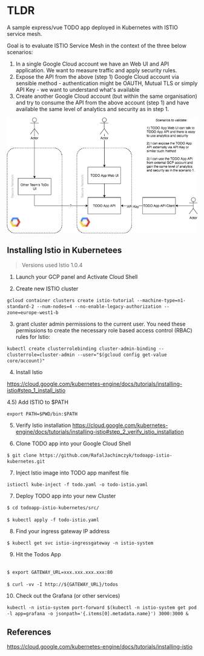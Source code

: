 # TLDR

A sample express/vue TODO app deployed in Kubernetes with ISTIO service mesh.

Goal is to evaluate ISTIO Service Mesh in the context of the three below scenarios: 

1) In a single Google Cloud account we have an Web UI and API application. We want to measure traffic and apply security rules. 
2) Expose the API from the above (step 1) Google Cloud account via sensible method - authentication might be OAUTH, Mutual TLS or simply API Key - we want to understand what's available
3) Create another Google Cloud account (but within the same organisation) and try to consume the API from the above account (step 1) and have available the same level of analytics and security as in step 1. 

![scenarios](https://raw.githubusercontent.com/RafalJachimczyk/todoapp-istio-kubernetes/master/docs/gcp%20app.png)


## Installing Istio in Kubernetees

> Versions used
> Istio 1.0.4

1) Launch your GCP panel and Activate Cloud Shell

2) Create new ISTIO cluster

```
gcloud container clusters create istio-tutorial --machine-type=n1-standard-2 --num-nodes=4 --no-enable-legacy-authorization --zone=europe-west1-b
```

3) grant cluster admin permissions to the current user. You need these permissions to create the necessary role based access control (RBAC) rules for Istio:

```
kubectl create clusterrolebinding cluster-admin-binding --clusterrole=cluster-admin --user="$(gcloud config get-value core/account)"
```

4) Install Istio

https://cloud.google.com/kubernetes-engine/docs/tutorials/installing-istio#step_1_install_istio

4.5) Add ISTIO to $PATH

```
export PATH=$PWD/bin:$PATH
```

5) Verify Istio installation https://cloud.google.com/kubernetes-engine/docs/tutorials/installing-istio#step_2_verify_istio_installation

6) Clone TODO app into your Google Cloud Shell

```
$ git clone https://github.com/RafalJachimczyk/todoapp-istio-kubernetes.git
```
7) Inject Istio image into TODO app manifest file 

```
istioctl kube-inject -f todo.yaml -o todo-istio.yaml
```

7) Deploy TODO app into your new Cluster

```
$ cd todoapp-istio-kubernetes/src/

$ kubectl apply -f todo-istio.yaml
```

8) Find your ingress gateway IP address 

```
$ kubectl get svc istio-ingressgateway -n istio-system
```

9) Hit the Todos App

```

$ export GATEWAY_URL=xxx.xxx.xxx.xxx:80

$ curl -vv -I http://${GATEWAY_URL}/todos

```

10) Check out the Grafana (or other services)

```
kubectl -n istio-system port-forward $(kubectl -n istio-system get pod -l app=grafana -o jsonpath='{.items[0].metadata.name}') 3000:3000 &
```


## References

https://cloud.google.com/kubernetes-engine/docs/tutorials/installing-istio
